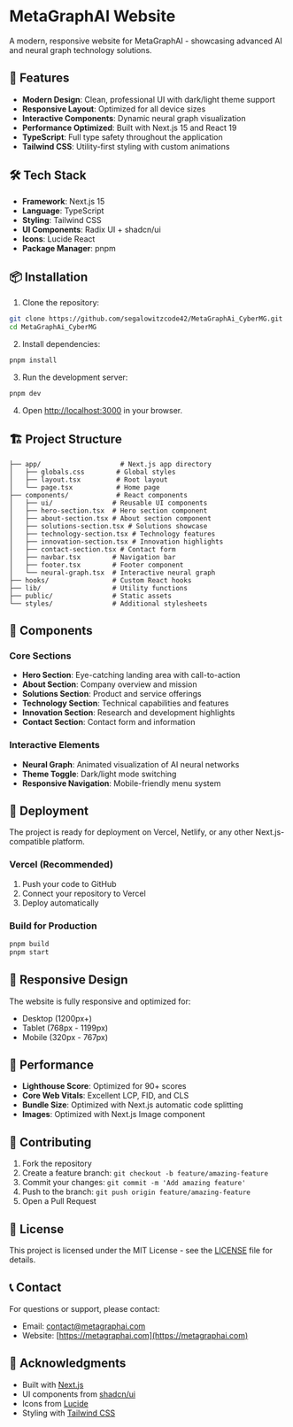 # MetaGraphAI Website

A modern, responsive website for MetaGraphAI - showcasing advanced AI and neural graph technology solutions.

## 🚀 Features

- **Modern Design**: Clean, professional UI with dark/light theme support
- **Responsive Layout**: Optimized for all device sizes
- **Interactive Components**: Dynamic neural graph visualization
- **Performance Optimized**: Built with Next.js 15 and React 19
- **TypeScript**: Full type safety throughout the application
- **Tailwind CSS**: Utility-first styling with custom animations

## 🛠️ Tech Stack

- **Framework**: Next.js 15
- **Language**: TypeScript
- **Styling**: Tailwind CSS
- **UI Components**: Radix UI + shadcn/ui
- **Icons**: Lucide React
- **Package Manager**: pnpm

## 📦 Installation

1. Clone the repository:
```bash
git clone https://github.com/segalowitzcode42/MetaGraphAi_CyberMG.git
cd MetaGraphAi_CyberMG
```

2. Install dependencies:
```bash
pnpm install
```

3. Run the development server:
```bash
pnpm dev
```

4. Open [http://localhost:3000](http://localhost:3000) in your browser.

## 🏗️ Project Structure

```
├── app/                    # Next.js app directory
│   ├── globals.css        # Global styles
│   ├── layout.tsx         # Root layout
│   └── page.tsx           # Home page
├── components/            # React components
│   ├── ui/               # Reusable UI components
│   ├── hero-section.tsx  # Hero section component
│   ├── about-section.tsx # About section component
│   ├── solutions-section.tsx # Solutions showcase
│   ├── technology-section.tsx # Technology features
│   ├── innovation-section.tsx # Innovation highlights
│   ├── contact-section.tsx # Contact form
│   ├── navbar.tsx        # Navigation bar
│   ├── footer.tsx        # Footer component
│   └── neural-graph.tsx  # Interactive neural graph
├── hooks/                # Custom React hooks
├── lib/                  # Utility functions
├── public/               # Static assets
└── styles/               # Additional stylesheets
```

## 🎨 Components

### Core Sections
- **Hero Section**: Eye-catching landing area with call-to-action
- **About Section**: Company overview and mission
- **Solutions Section**: Product and service offerings
- **Technology Section**: Technical capabilities and features
- **Innovation Section**: Research and development highlights
- **Contact Section**: Contact form and information

### Interactive Elements
- **Neural Graph**: Animated visualization of AI neural networks
- **Theme Toggle**: Dark/light mode switching
- **Responsive Navigation**: Mobile-friendly menu system

## 🚀 Deployment

The project is ready for deployment on Vercel, Netlify, or any other Next.js-compatible platform.

### Vercel (Recommended)
1. Push your code to GitHub
2. Connect your repository to Vercel
3. Deploy automatically

### Build for Production
```bash
pnpm build
pnpm start
```

## 📱 Responsive Design

The website is fully responsive and optimized for:
- Desktop (1200px+)
- Tablet (768px - 1199px)
- Mobile (320px - 767px)

## 🎯 Performance

- **Lighthouse Score**: Optimized for 90+ scores
- **Core Web Vitals**: Excellent LCP, FID, and CLS
- **Bundle Size**: Optimized with Next.js automatic code splitting
- **Images**: Optimized with Next.js Image component

## 🤝 Contributing

1. Fork the repository
2. Create a feature branch: `git checkout -b feature/amazing-feature`
3. Commit your changes: `git commit -m 'Add amazing feature'`
4. Push to the branch: `git push origin feature/amazing-feature`
5. Open a Pull Request

## 📄 License

This project is licensed under the MIT License - see the [LICENSE](LICENSE) file for details.

## 📞 Contact

For questions or support, please contact:
- Email: [contact@metagraphai.com](mailto:contact@metagraphai.com)
- Website: [https://metagraphai.com](https://metagraphai.com)

## 🙏 Acknowledgments

- Built with [Next.js](https://nextjs.org/)
- UI components from [shadcn/ui](https://ui.shadcn.com/)
- Icons from [Lucide](https://lucide.dev/)
- Styling with [Tailwind CSS](https://tailwindcss.com/)

